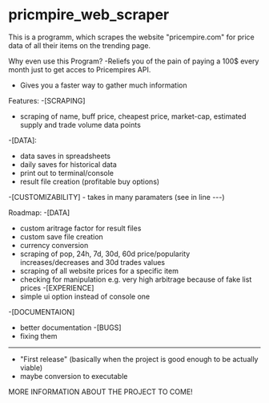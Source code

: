 # pricmpire_web_scraper
This is a programm, which scrapes the website "pricempire.com" for price data of all their items on the trending page.

Why even use this Program?
-Reliefs you of the pain of paying a 100$ every month just to get acces to Pricempires API.
- Gives you a faster way to gather much information


Features:
-[SCRAPING]
  - scraping of name, buff price, cheapest price, market-cap, estimated supply and trade volume data points
    
-[DATA]:
  - data saves in spreadsheets
  - daily saves for historical data
  - print out to terminal/console
  - result file creation (profitable buy options)
    
  -[CUSTOMIZABILITY]
    - takes in many paramaters (see in line ---)

Roadmap:
-[DATA]
  - custom aritrage factor for result files
  - custom save file creation
  - currency conversion
  - scraping of pop, 24h, 7d, 30d, 60d price/popularity increases/decreases and 30d trades values
  - scraping of all website prices for a specific item
  - checking for manipulation e.g. very high arbitrage because of fake list prices 
-[EXPERIENCE]
  - simple ui option instead of console one

-[DOCUMENTAION]
  - better documentation
-[BUGS]
  - fixing them

  -------
  - "First release" (basically when the project is good enough to be actually viable)
  - maybe conversion to executable



MORE INFORMATION ABOUT THE PROJECT TO COME!
    
